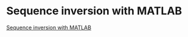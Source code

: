# Sequence inversion with MATLAB
[Sequence inversion with MATLAB](https://aiwithcloud.com/2022/09/15/sequence_inversion_with_matlab/)